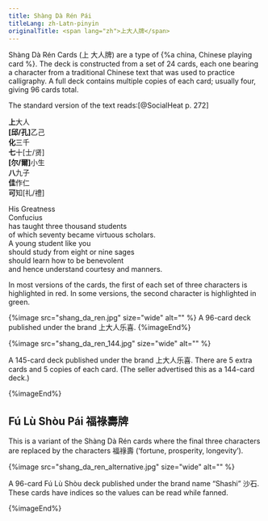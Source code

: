 ```yaml
---
title: Shàng Dà Rén Pái
titleLang: zh-Latn-pinyin
originalTitle: <span lang="zh">上大人牌</span>
---
```


<span lang="zh-Latn-pinyin" class="noun">Shàng Dà Rén</span> Cards (<span lang="zh">上
大人牌</span>) are a type of {%a china, Chinese playing card %}. The deck is
constructed from a set of 24 cards, each one bearing a character from a
traditional Chinese text that was used to practice calligraphy. A full deck
contains multiple copies of each card; usually four, giving 96 cards total.

The standard version of the text reads:[@SocialHeat p. 272]

<div class="multi">
<p lang="zh">
<strong><span class="red">上</span></strong>大人<br/>
<strong><span class="red">[邱/孔]</span></strong>乙己<br/>
<strong><span class="red">化</span></strong>三千<br/>
<strong><span class="red">七</span></strong>十[士/贤]<br/>
<strong><span class="red">[尔/爾]</span></strong>小生<br/>
<strong><span class="red">八</span></strong>九子<br/>
<strong><span class="red">佳</span></strong>作仁<br/>
<strong><span class="red">可</span></strong>知[礼/禮]
</p>
<p>His Greatness<br/>
Confucius<br/>
has taught three thousand students<br/>
of which seventy became virtuous scholars.<br/>
A young student like you<br/>
should study from eight or nine sages<br/>
should learn how to be benevolent<br/>
and hence understand courtesy and manners.
</p>
</div>

In most versions of the cards, the first of each set of three characters is
highlighted in red. In some versions, the second character is highlighted in green.

{%image src="shang_da_ren.jpg"
size="wide"
alt="" %}
A 96-card deck published under the brand <span lang="zh">上大人乐喜</span>.
{%imageEnd%}

{%image src="shang_da_ren_144.jpg"
size="wide"
alt="" %}

A 145-card deck published under the brand <span lang="zh">上大人乐喜</span>.
There are 5 extra cards and 5 copies of each card. (The seller advertised this as
a 144-card deck.)

{%imageEnd%}

## <span lang="zh-Latn-pinyin" class="noun">Fú Lù Shòu Pái</span> <span lang="zh">福祿壽牌</span> 

This is a variant of the <span lang="zh-Latn-pinyin" class="noun">Shàng Dà
Rén</span> cards where the final three characters are replaced by the characters
<span lang="zh">福祿壽</span> (‘fortune, prosperity, longevity’).


{%image src="shang_da_ren_alternative.jpg"
size="wide"
alt="" %}

A 96-card <span lang="zh-Latn-pinyin" class="noun">Fú Lù Shòu</span> deck published
under the brand name “Shashi” <span lang="zh">沙石</span>. These cards have
indices so the values can be read while fanned.

{%imageEnd%}
